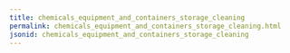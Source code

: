 ```yaml
---
title: chemicals_equipment_and_containers_storage_cleaning
permalink: chemicals_equipment_and_containers_storage_cleaning.html
jsonid: chemicals_equipment_and_containers_storage_cleaning
---
```

